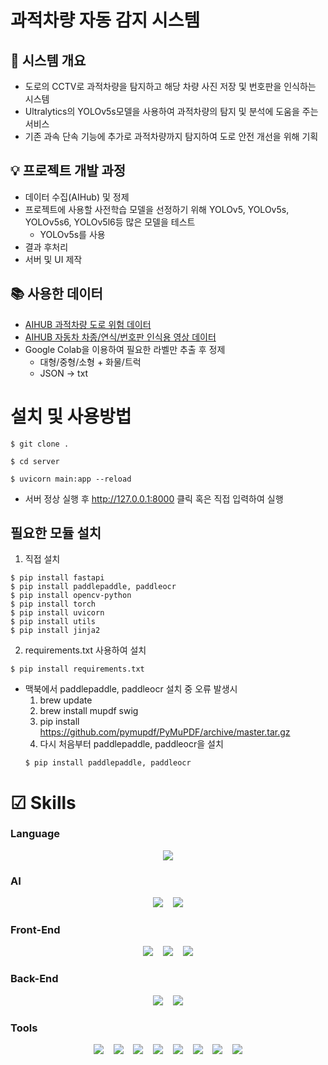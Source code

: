 # 과적차량 자동 감지 시스템

## 📌 시스템 개요
* 도로의 CCTV로 과적차량을 탐지하고 해당 차량 사진 저장 및 번호판을 인식하는 시스템
* Ultralytics의 YOLOv5s모델을 사용하여 과적차량의 탐지 및 분석에 도움을 주는 서비스
* 기존 과속 단속 기능에 추가로 과적차량까지 탐지하여 도로 안전 개선을 위해 기획

## 💡 프로젝트 개발 과정
* 데이터 수집(AIHub) 및 정제
* 프로젝트에 사용할 사전학습 모델을 선정하기 위해 YOLOv5, YOLOv5s, YOLOv5s6, YOLOv5l6등 많은 모델을 테스트
  * YOLOv5s를 사용
* 결과 후처리
* 서버 및 UI 제작

## 📚 사용한 데이터
* [AIHUB 과적차량 도로 위험 데이터](https://www.aihub.or.kr/aihubdata/data/view.do?currMenu=&topMenu=&aihubDataSe=data&dataSetSn=530)
* [AIHUB 자동차 차종/연식/번호판 인식용 영상 데이터](https://www.aihub.or.kr/aihubdata/data/view.do?currMenu=115&topMenu=100&aihubDataSe=realm&dataSetSn=172)
* Google Colab을 이용하여 필요한 라벨만 추출 후 정제
  * 대형/중형/소형 + 화물/트럭
  * JSON -> txt


# 설치 및 사용방법
```
$ git clone .
```
```
$ cd server
```
```
$ uvicorn main:app --reload
```

* 서버 정상 실행 후 http://127.0.0.1:8000 클릭 혹은 직접 입력하여 실행

## 필요한 모듈 설치

1. 직접 설치
```
$ pip install fastapi
$ pip install paddlepaddle, paddleocr
$ pip install opencv-python
$ pip install torch
$ pip install uvicorn
$ pip install utils
$ pip install jinja2
```

2. requirements.txt 사용하여 설치
```
$ pip install requirements.txt
```

* 맥북에서 paddlepaddle, paddleocr 설치 중 오류 발생시
  1. brew update
  2. brew install mupdf swig
  3. pip install https://github.com/pymupdf/PyMuPDF/archive/master.tar.gz
  4. 다시 처음부터 paddlepaddle, paddleocr을 설치
  ```
  $ pip install paddlepaddle, paddleocr
  ``` 


# ☑ Skills
### Language
<div align="center">
    <img src="https://img.shields.io/badge/python-3776AB?style=flat&logo=python&logoColor=white" />
</div>

### AI
<div align="center">
    <img src="https://img.shields.io/badge/Opencv-5C3EE8?style=flat&logo=opencv&logoColor=white" /> &nbsp&nbsp
    <img src="https://img.shields.io/badge/pytorch-EE4C2C?style=flat&logo=pytorch&logoColor=white" />
</div>

### Front-End
<div align="center">
    <img src="https://img.shields.io/badge/html5-E34F26?style=flat&logo=html&logoColor=white" /> &nbsp&nbsp
    <img src="https://img.shields.io/badge/javascript-F7DF1E?style=flat&logo=javascript&logoColor=white" /> &nbsp&nbsp
    <img src="https://img.shields.io/badge/css3-1572B6?style=flat&logo=css&logoColor=white" />
</div>

### Back-End
<div align="center">
    <img src="https://img.shields.io/badge/fastapi-009688?style=flat&logo=fastapi&logoColor=white" /> &nbsp&nbsp
    <img src="https://img.shields.io/badge/jinja-B41717?style=flat&logo=jinja2&logoColor=white" />
</div>

### Tools
<div align="center">
    <img src="https://img.shields.io/badge/git-F05032?style=flat&logo=git&logoColor=white" /> &nbsp&nbsp
    <img src="https://img.shields.io/badge/github-181717?style=flat&logo=github&logoColor=white" /> &nbsp&nbsp
    <img src="https://img.shields.io/badge/slack-4A154B?style=flat&logo=slack&logoColor=white" /> &nbsp&nbsp
    <img src="https://img.shields.io/badge/discord-5865F2?style=flat&logo=discord&logoColor=white" /> &nbsp&nbsp
    <img src="https://img.shields.io/badge/pycharm-000000?style=flat&logo=pycharm&logoColor=white" /> &nbsp&nbsp
    <img src="https://img.shields.io/badge/jupyter-F37626?style=flat&logo=jupyter&logoColor=white" /> &nbsp&nbsp
    <img src="https://img.shields.io/badge/googlecolab-F9AB00?style=flat&logo=googlecolab&logoColor=white" /> &nbsp&nbsp
    <img src="https://img.shields.io/badge/visualstudiocode-007ACC?style=flat&logo=visualstudiocode&logoColor=white" />
</div>
